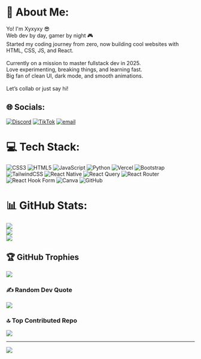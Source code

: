 # 💫 About Me:
Yo! I'm Xyxyxy 😎  <br>Web dev by day, gamer by night 🎮  <br>Started my coding journey from zero, now building cool websites with HTML, CSS, JS, and React.<br><br>Currently on a mission to master fullstack dev in 2025.  <br>Love experimenting, breaking things, and learning fast.  <br>Big fan of clean UI, dark mode, and smooth animations.<br><br>Let’s collab or just say hi!<br>


## 🌐 Socials:
[![Discord](https://img.shields.io/badge/Discord-%237289DA.svg?logo=discord&logoColor=white)](https://discord.gg/https://discord.gg/gBadTCu6zD) [![TikTok](https://img.shields.io/badge/TikTok-%23000000.svg?logo=TikTok&logoColor=white)](https://tiktok.com/@sayaxyxy12) [![email](https://img.shields.io/badge/Email-D14836?logo=gmail&logoColor=white)](mailto:lexyorforger22@gmail.com) 

# 💻 Tech Stack:
![CSS3](https://img.shields.io/badge/css3-%231572B6.svg?style=for-the-badge&logo=css3&logoColor=white) ![HTML5](https://img.shields.io/badge/html5-%23E34F26.svg?style=for-the-badge&logo=html5&logoColor=white) ![JavaScript](https://img.shields.io/badge/javascript-%23323330.svg?style=for-the-badge&logo=javascript&logoColor=%23F7DF1E) ![Python](https://img.shields.io/badge/python-3670A0?style=for-the-badge&logo=python&logoColor=ffdd54) ![Vercel](https://img.shields.io/badge/vercel-%23000000.svg?style=for-the-badge&logo=vercel&logoColor=white) ![Bootstrap](https://img.shields.io/badge/bootstrap-%238511FA.svg?style=for-the-badge&logo=bootstrap&logoColor=white) ![TailwindCSS](https://img.shields.io/badge/tailwindcss-%2338B2AC.svg?style=for-the-badge&logo=tailwind-css&logoColor=white) ![React Native](https://img.shields.io/badge/react_native-%2320232a.svg?style=for-the-badge&logo=react&logoColor=%2361DAFB) ![React Query](https://img.shields.io/badge/-React%20Query-FF4154?style=for-the-badge&logo=react%20query&logoColor=white) ![React Router](https://img.shields.io/badge/React_Router-CA4245?style=for-the-badge&logo=react-router&logoColor=white) ![React Hook Form](https://img.shields.io/badge/React%20Hook%20Form-%23EC5990.svg?style=for-the-badge&logo=reacthookform&logoColor=white) ![Canva](https://img.shields.io/badge/Canva-%2300C4CC.svg?style=for-the-badge&logo=Canva&logoColor=white) ![GitHub](https://img.shields.io/badge/github-%23121011.svg?style=for-the-badge&logo=github&logoColor=white)
# 📊 GitHub Stats:
![](https://github-readme-stats.vercel.app/api?username=xyxy122&theme=dark&hide_border=false&include_all_commits=true&count_private=false)<br/>
![](https://nirzak-streak-stats.vercel.app/?user=xyxy122&theme=dark&hide_border=false)<br/>
![](https://github-readme-stats.vercel.app/api/top-langs/?username=xyxy122&theme=dark&hide_border=false&include_all_commits=true&count_private=false&layout=compact)

## 🏆 GitHub Trophies
![](https://github-profile-trophy.vercel.app/?username=xyxy122&theme=radical&no-frame=false&no-bg=true&margin-w=4)

### ✍️ Random Dev Quote
![](https://quotes-github-readme.vercel.app/api?type=horizontal&theme=radical)

### 🔝 Top Contributed Repo
![](https://github-contributor-stats.vercel.app/api?username=xyxy122&limit=5&theme=dark&combine_all_yearly_contributions=true)

---
[![](https://visitcount.itsvg.in/api?id=xyxy122&icon=0&color=0)](https://visitcount.itsvg.in)

<!-- Proudly created with GPRM ( https://gprm.itsvg.in ) -->
